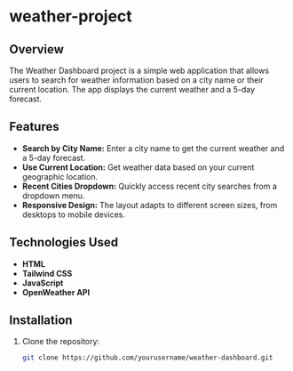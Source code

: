 # weather-project

## Overview
The Weather Dashboard project is a simple web application that allows users to search for weather information based on a city name or their current location. The app displays the current weather and a 5-day forecast.

## Features
- **Search by City Name:** Enter a city name to get the current weather and a 5-day forecast.
- **Use Current Location:** Get weather data based on your current geographic location.
- **Recent Cities Dropdown:** Quickly access recent city searches from a dropdown menu.
- **Responsive Design:** The layout adapts to different screen sizes, from desktops to mobile devices.

## Technologies Used
- **HTML**
- **Tailwind CSS**
- **JavaScript**
- **OpenWeather API**

## Installation
1. Clone the repository:
   ```bash
   git clone https://github.com/yourusername/weather-dashboard.git
